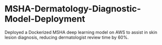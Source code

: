 # MSHA-Dermatology-Diagnostic-Model-Deployment
Deployed a Dockerized MSHA deep learning model on AWS to assist in skin lesion diagnosis, reducing dermatologist review time by 60%.
